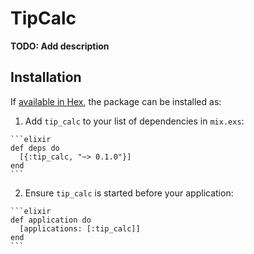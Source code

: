 # TipCalc

**TODO: Add description**

## Installation

If [available in Hex](https://hex.pm/docs/publish), the package can be installed as:

  1. Add `tip_calc` to your list of dependencies in `mix.exs`:

    ```elixir
    def deps do
      [{:tip_calc, "~> 0.1.0"}]
    end
    ```

  2. Ensure `tip_calc` is started before your application:

    ```elixir
    def application do
      [applications: [:tip_calc]]
    end
    ```

